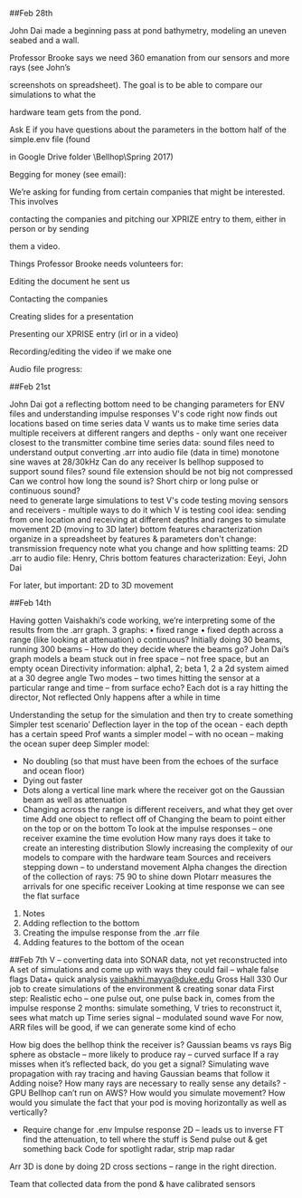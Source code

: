 ##Feb 28th

John Dai made a beginning pass at pond bathymetry, modeling an uneven seabed and a wall.

Professor Brooke says we need 360 emanation from our sensors and more rays (see John’s

screenshots on spreadsheet). The goal is to be able to compare our simulations to what the

hardware team gets from the pond.

Ask E if you have questions about the parameters in the bottom half of the simple.env file (found

in Google Drive folder \Bellhop\Spring 2017)

Begging for money (see email):

We’re asking for funding from certain companies that might be interested. This involves

contacting the companies and pitching our XPRIZE entry to them, either in person or by sending

them a video.

Things Professor Brooke needs volunteers for:

Editing the document he sent us

Contacting the companies

Creating slides for a presentation

Presenting our XPRISE entry (irl or in a video)

Recording/editing the video if we make one

Audio file progress:

##Feb 21st

John Dai got a reflecting bottom 
need to be changing parameters for ENV files and understanding impulse responses 
V's code right now finds out locations based on time series data 
V wants us to make time series data 
multiple receivers at different rangers and depths - only want one receiver closest to the transmitter 
combine time series data: 
sound files 
need to understand output 
converting .arr into audio file (data in time) 
monotone sine waves at 28/30kHz
Can do any receiver 
Is bellhop supposed to support sound files? 
sound file extension should be 
not big 
not compressed  
Can we control how long the sound is? Short chirp or long pulse or continuous sound?  
need to generate large simulations to test V's code 
testing moving sensors and receivers - multiple ways to do it which V is testing 
cool idea: sending from one location and receiving at different depths and ranges to simulate movement 
2D (moving to 3D later) 
bottom features characterization
organize in a spreadsheet by features & parameters 
don't change: transmission frequency
note what you change and how 
splitting teams: 
2D .arr to audio file: Henry, Chris
bottom features characterization: Eeyi, John Dai 

For later, but important: 
2D to 3D 
movement 


##Feb 14th

Having gotten Vaishakhi’s code working, we’re interpreting some of the results from the .arr graph. 
3 graphs:
•	fixed range
•	fixed depth across a range (like looking at attenuation)
o	continuous? 
Initially doing 30 beams, running 300 beams – 
	How do they decide where the beams go? 
	John Dai’s graph models a beam stuck out in free space – not free space, but an empty ocean 
	Directivity information: alpha1, 2; beta 1, 2 a 2d system aimed at a 30 degree angle 
Two modes – two times hitting the sensor at a particular range and time – from surface echo? 
Each dot is a ray hitting the director, 
Not reflected 
Only happens after a while in time 

Understanding the setup for the simulation and then try to create something
Simpler test scenario’
Deflection layer in the top of the ocean  - each depth has a certain speed 
Prof wants a simpler model – with no ocean – making the ocean super deep 
Simpler model: 
-	No doubling (so that must have been from the echoes of the surface and ocean floor)
-	Dying out faster 
-	Dots along a vertical line mark where the receiver got on the Gaussian beam as well as attenuation 
-	Changing across the range is different receivers, and what they get over time 
Add one object to reflect off of 
	Changing the beam to point either on the top or on the bottom 
	To look at the impulse responses – one receiver examine the time evolution 
How many rays does it take to create an interesting distribution 
Slowly increasing the complexity of our models to compare with the hardware team 
Sources and receivers stepping down – to understand movement 
Alpha changes the direction of the collection of rays: 75 90 to shine down 
Plotarr measures the arrivals for one specific receiver 
Looking at time response we can see the flat surface 
1.	Notes
2.	Adding reflection to the bottom
3.	Creating the impulse response from the .arr file 
4.	Adding features to the bottom of the ocean 
		




##Feb 7th
V – converting data into SONAR data, not yet reconstructed into 
A set of simulations and come up with ways they could fail – whale false flags 
Data+ quick analysis 
vaishakhi.mayya@duke.edu  Gross Hall 330 
Our job to create simulations of the environment & creating sonar data 
First step: 
Realistic echo – one pulse out, one pulse back in, comes from the impulse response 
2 months: simulate something, V tries to reconstruct it, sees what match up 
	Time series signal – modulated sound wave 
	For now, ARR files will be good, if we can generate some kind of echo 

How big does the bellhop think the receiver is? Gaussian beams vs rays 
Big sphere as obstacle – more likely to produce ray – curved surface 
If a ray misses when it’s reflected back, do you get a signal? 
Simulating wave propagation with ray tracing and having Gaussian beams that follow it 
Adding noise? 
How many rays are necessary to really sense any details?  - GPU 
Bellhop can’t run on AWS? 
How would you simulate movement? 
How would you simulate the fact that your pod is moving horizontally as well as vertically? 
-	Require change for .env 
Impulse response 2D – leads us to inverse FT find the attenuation, to tell where the stuff is
Send pulse out & get something back 
Code for spotlight radar, strip map radar 

Arr 3D is done by doing 2D cross sections – range in the right direction. 

Team that collected data from the pond & have calibrated sensors


